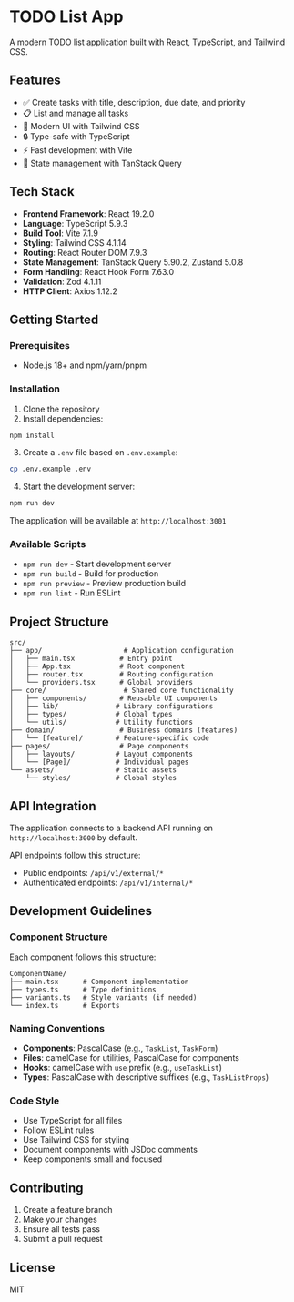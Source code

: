 # TODO List App

A modern TODO list application built with React, TypeScript, and Tailwind CSS.

## Features

- ✅ Create tasks with title, description, due date, and priority
- 📋 List and manage all tasks
- 🎨 Modern UI with Tailwind CSS
- 🔒 Type-safe with TypeScript
- ⚡ Fast development with Vite
- 🎯 State management with TanStack Query

## Tech Stack

- **Frontend Framework**: React 19.2.0
- **Language**: TypeScript 5.9.3
- **Build Tool**: Vite 7.1.9
- **Styling**: Tailwind CSS 4.1.14
- **Routing**: React Router DOM 7.9.3
- **State Management**: TanStack Query 5.90.2, Zustand 5.0.8
- **Form Handling**: React Hook Form 7.63.0
- **Validation**: Zod 4.1.11
- **HTTP Client**: Axios 1.12.2

## Getting Started

### Prerequisites

- Node.js 18+ and npm/yarn/pnpm

### Installation

1. Clone the repository
2. Install dependencies:

```bash
npm install
```

3. Create a `.env` file based on `.env.example`:

```bash
cp .env.example .env
```

4. Start the development server:

```bash
npm run dev
```

The application will be available at `http://localhost:3001`

### Available Scripts

- `npm run dev` - Start development server
- `npm run build` - Build for production
- `npm run preview` - Preview production build
- `npm run lint` - Run ESLint

## Project Structure

```
src/
├── app/                    # Application configuration
│   ├── main.tsx           # Entry point
│   ├── App.tsx            # Root component
│   ├── router.tsx         # Routing configuration
│   └── providers.tsx      # Global providers
├── core/                   # Shared core functionality
│   ├── components/        # Reusable UI components
│   ├── lib/              # Library configurations
│   ├── types/            # Global types
│   └── utils/            # Utility functions
├── domain/                # Business domains (features)
│   └── [feature]/        # Feature-specific code
├── pages/                 # Page components
│   ├── layouts/          # Layout components
│   └── [Page]/           # Individual pages
└── assets/               # Static assets
    └── styles/           # Global styles
```

## API Integration

The application connects to a backend API running on `http://localhost:3000` by default.

API endpoints follow this structure:
- Public endpoints: `/api/v1/external/*`
- Authenticated endpoints: `/api/v1/internal/*`

## Development Guidelines

### Component Structure

Each component follows this structure:
```
ComponentName/
├── main.tsx      # Component implementation
├── types.ts      # Type definitions
├── variants.ts   # Style variants (if needed)
└── index.ts      # Exports
```

### Naming Conventions

- **Components**: PascalCase (e.g., `TaskList`, `TaskForm`)
- **Files**: camelCase for utilities, PascalCase for components
- **Hooks**: camelCase with `use` prefix (e.g., `useTaskList`)
- **Types**: PascalCase with descriptive suffixes (e.g., `TaskListProps`)

### Code Style

- Use TypeScript for all files
- Follow ESLint rules
- Use Tailwind CSS for styling
- Document components with JSDoc comments
- Keep components small and focused

## Contributing

1. Create a feature branch
2. Make your changes
3. Ensure all tests pass
4. Submit a pull request

## License

MIT